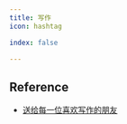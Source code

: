 ```yaml
---
title: 写作
icon: hashtag

index: false

---
```


<!-- more -->

## Reference

- [送给每一位喜欢写作的朋友](https://docs.qq.com/aio/DWVRkZ1RUWHRsdU1J?p=75u9ZeZfbr3cmtV2cKu0n6)